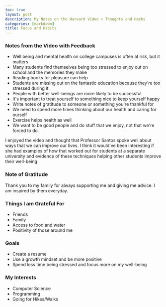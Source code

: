 ```yaml
---
toc: true
layout: post
description: My Notes on the Harvard Video + Thoughts and Hacks
categories: [markdown]
title: Focus and Habits
---
```


### Notes from the Video with Feedback ###

- Well being and mental health on college campuses is often at risk, but it matters
- Many students find themselves being too stressed to enjoy out on school and the memories they make
- Reading books for pleasure can help
- Students are missing out on the fantastic education because they're too stressed during it
- People with better well-beings are more likely to be successful
- It's important to treat yourself to something nice to keep yourself happy
- Write notes of gratitude to someone or something you're thankful for
- We need to spend more times thinking about our health and caring for ourself
- Exercise helps health as well
- We want to be good people and do stuff that we enjoy, not that we're forced to do

I enjoyed the video and thought that Professor Santos spoke well about ways that we can improve our lives. I think it would've been interesting if she had examples of how that worked out for students at a separate university and evidence of these techniques helping other students improve their well-being.

### Note of Gratitude ###

Thank you to my family for always supporting me and giving me advice. I am inspired by them everyday.

### Things I am Grateful For ###

- Friends
- Family
- Access to food and water
- Positivity of those around me

### Goals ###

- Create a resume
- Use a growth mindset and be more positive
- Spend less time being stressed and focus more on my well-being

### My Interests ###

- Computer Science
- Programming
- Going for Hikes/Walks
